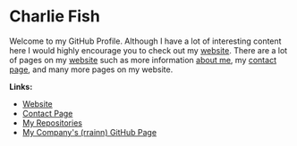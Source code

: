 # Charlie Fish

Welcome to my GitHub Profile. Although I have a lot of interesting content here I would highly encourage you to check out my [website](https://blog.charlie.fish). There are a lot of pages on my [website](https://blog.charlie.fish) such as more information [about me](https://blog.charlie.fish/about-me/), my [contact page](https://blog.charlie.fish/contact/), and many more pages on my website.

**Links:**

- [Website](https://charlie.fish)
- [Contact Page](https://blog.charlie.fish/contact/)
- [My Repositories](https://github.com/fishcharlie?utf8=✓&tab=repositories&q=&type=source&language=)
- [My Company's (rrainn) GitHub Page](https://github.com/rrainn)
